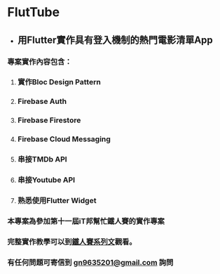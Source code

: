 # FlutTube 
- ## 用Flutter實作具有登入機制的熱門電影清單App
### 專案實作內容包含：
1. ### 實作Bloc Design Pattern 
2. ### Firebase Auth
3. ### Firebase Firestore
4. ### Firebase Cloud Messaging
5. ### 串接TMDb API
6. ### 串接Youtube API
7. ### 熟悉使用Flutter Widget

### 本專案為參加第十一屆iT邦幫忙鐵人賽的實作專案
### 完整實作教學可以到[鐵人賽系列文](https://ithelp.ithome.com.tw/articles/10215158)觀看。
### 有任何問題可寄信到 gn9635201@gmail.com 詢問
